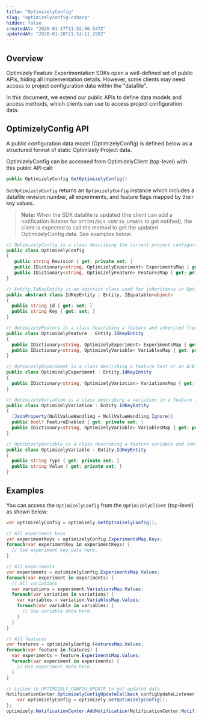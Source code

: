 ```yaml
---
title: "OptimizelyConfig"
slug: "optimizelyconfig-csharp"
hidden: false
createdAt: "2020-01-17T11:52:50.547Z"
updatedAt: "2020-01-28T21:53:11.290Z"
---
```


## Overview

Optimizely Feature Experimentation SDKs open a well-defined set of public APIs, hiding all implementation details. However, some clients may need access to project configuration data within the "datafile". 

In this document, we extend our public APIs to define data models and access methods, which clients can use to access project configuration data. 

## OptimizelyConfig API

A public configuration data model (OptimizelyConfig) is defined below as a structured format of static Optimizely Project data.

OptimizelyConfig can be accessed from OptimizelyClient (top-level) with this public API call:

```csharp
public OptimizelyConfig GetOptimizelyConfig()
```
`GetOptimizelyConfig` returns an `OptimizelyConfig` instance which includes a datafile revision number, all experiments, and feature flags mapped by their key values.

> **Note:** When the SDK datafile is updated (the client can add a notification listener for `OPTIMIZELY_CONFIG_UPDATE` to get notified), the client is expected to call the method to get the updated OptimizelyConfig data. See examples below.

```csharp
// OptimizelyConfig is a class describing the current project configuration data being used by this SDK instance.
public class OptimizelyConfig
{
   public string Revision { get; private set; }
   public IDictionary<string, OptimizelyExperiment> ExperimentsMap { get; private set; }
   public IDictionary<string, OptimizelyFeature> FeaturesMap { get; private set; }       
}

// Entity.IdKeyEntity is an abstract class used for inheritance in OptimizelyExperiment, OptimizelyFeature, OptimizelyVariation, and OptimizelyVariable classes.
public abstract class IdKeyEntity : Entity, IEquatable<object>
{
  public string Id { get; set; }
  public string Key { get; set; }
}

// OptimizelyFeature is a class describing a feature and inherited from Entity.IdKeyEntity.
public class OptimizelyFeature : Entity.IdKeyEntity
{
  public IDictionary<string, OptimizelyExperiment> ExperimentsMap { get; private set; }
  public IDictionary<string, OptimizelyVariable> VariablesMap { get; private set; }
}

// OptimizelyExperiment is a class describing a feature test or an A/B test and inherited from Entity.IdKeyEntity.
public class OptimizelyExperiment : Entity.IdKeyEntity
{
  public IDictionary<string, OptimizelyVariation> VariationsMap { get; private set; }
}

// OptimizelyVariation is a class describing a variation in a feature test or A/B test and inherited from Entity.IdKeyEntity.
public class OptimizelyVariation : Entity.IdKeyEntity
{
  [JsonProperty(NullValueHandling = NullValueHandling.Ignore)]
  public bool? FeatureEnabled { get; private set; }
  public IDictionary<string, OptimizelyVariable> VariablesMap { get; private set; }
}

// OptimizelyVariable is a class describing a feature variable and inherited from Entity.IdKeyEntity.
public class OptimizelyVariable : Entity.IdKeyEntity
{
  public string Type { get; private set; }
  public string Value { get; private set; }
}
```

## Examples

You can access the `OptimizelyConfig` from the `OptimizelyClient` (top-level) as shown below:

```csharp
var optimizelyConfig = optimizely.GetOptimizelyConfig();

// All experiment keys
var experimentKeys = optimizelyConfig.ExperimentsMap.Keys;
foreach(var experimentKey in experimentKeys) {
  // Use experiment key data here.
}

// All experiments
var experiments = optimizelyConfig.ExperimentsMap.Values;
foreach(var experiment in experiments) {
  // All variations
  var variations = experiment.VariationsMap.Values;
  foreach(var variation in variations) {
    var variables = variation.VariablesMap.Values;
    foreach(var variable in variables) {
      // Use variable data here.
    }
  }
}

// All features
var features = optimizelyConfig.FeaturesMap.Values;
foreach(var feature in features) {
  var experiments = feature.ExperimentsMap.Values;
  foreach(var experiment in experiments) {
    // Use experiment data here.
  }
}

// Listen to OPTIMIZELY_CONFIG_UPDATE to get updated data
NotificationCenter.OptimizelyConfigUpdateCallback configUpdateListener = () => {
    var optimizelyConfig = optimizely.GetOptimizelyConfig();
};
optimizely.NotificationCenter.AddNotification(NotificationCenter.NotificationType.OptimizelyConfigUpdate, configUpdateListener);
```